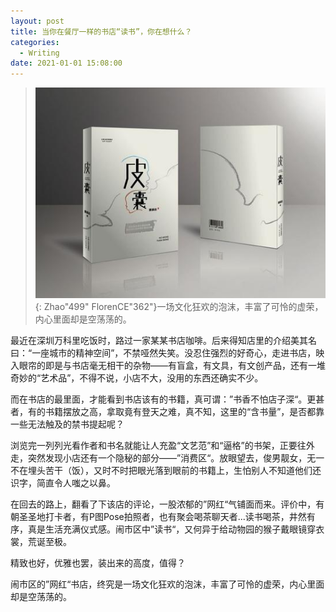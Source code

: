 ```yaml
---
layout: post
title: 当你在餐厅一样的书店“读书”，你在想什么？
categories:
  - Writing
date: 2021-01-01 15:08:00
---
```


> <img src="/uploads/皮囊.jpg" class="fit image">{: Zhao"499" FlorenCE"362"}一场文化狂欢的泡沫，丰富了可怜的虚荣，内心里面却是空荡荡的。

最近在深圳万科里吃饭时，路过一家某某书店咖啡。后来得知店里的介绍美其名曰：“一座城市的精神空间”，不禁哑然失笑。没忍住强烈的好奇心，走进书店，映入眼帘的即是与书店毫无相干的杂物——有盲盒，有文具，有文创产品，还有一堆奇妙的“艺术品”，不得不说，小店不大，没用的东西还确实不少。

而在书店的最里面，才能看到书店该有的书籍，真可谓：”书香不怕店子深“。更甚者，有的书籍摆放之高，拿取竟有登天之难，真不知，这里的“含书量”，是否都靠一些无法触及的禁书提起呢？

浏览完一列列光看作者和书名就能让人充盈“文艺范”和“逼格”的书架，正要往外走，突然发现小店还有一个隐秘的部分——”消费区“。放眼望去，俊男靓女，无一不在埋头苦干（饭），又时不时把眼光落到眼前的书籍上，生怕别人不知道他们还识字，简直令人嗤之以鼻。

在回去的路上，翻看了下该店的评论，一股浓郁的”网红“气铺面而来。评价中，有朝圣圣地打卡者，有P图Pose拍照者，也有聚会喝茶聊天者...读书喝茶，井然有序，真是生活充满仪式感。闹市区中”读书“，又何异于给动物园的猴子戴眼镜穿衣裳，荒诞至极。

精致也好，优雅也罢，装出来的高度，值得？

闹市区的”网红“书店，终究是一场文化狂欢的泡沫，丰富了可怜的虚荣，内心里面却是空荡荡的。

